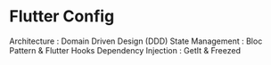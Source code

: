 # Flutter Config

Architecture         : Domain Driven Design (DDD)
State Management     : Bloc Pattern & Flutter Hooks
Dependency Injection : GetIt & Freezed
